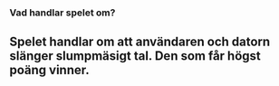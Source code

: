### Vad handlar spelet om?
Spelet handlar om att användaren och datorn slänger slumpmäsigt tal. Den som får högst poäng vinner.
-----------------------------------------------------------------------------------------------------


